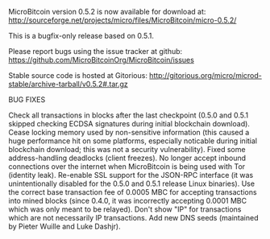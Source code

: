 MicroBitcoin version 0.5.2 is now available for download at:
http://sourceforge.net/projects/micro/files/MicroBitcoin/micro-0.5.2/

This is a bugfix-only release based on 0.5.1.

Please report bugs using the issue tracker at github:
https://github.com/MicroBitcoinOrg/MicroBitcoin/issues

Stable source code is hosted at Gitorious:
http://gitorious.org/micro/microd-stable/archive-tarball/v0.5.2#.tar.gz

BUG FIXES

Check all transactions in blocks after the last checkpoint (0.5.0 and 0.5.1 skipped checking ECDSA signatures during initial blockchain download).
Cease locking memory used by non-sensitive information (this caused a huge performance hit on some platforms, especially noticable during initial blockchain download; this was
not a security vulnerability).
Fixed some address-handling deadlocks (client freezes).
No longer accept inbound connections over the internet when MicroBitcoin is being used with Tor (identity leak).
Re-enable SSL support for the JSON-RPC interface (it was unintentionally disabled for the 0.5.0 and 0.5.1 release Linux binaries).
Use the correct base transaction fee of 0.0005 MBC for accepting transactions into mined blocks (since 0.4.0, it was incorrectly accepting 0.0001 MBC which was only meant to be relayed).
Don't show "IP" for transactions which are not necessarily IP transactions.
Add new DNS seeds (maintained by Pieter Wuille and Luke Dashjr).
